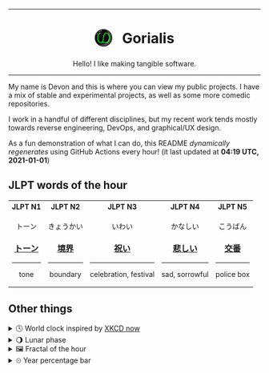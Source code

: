 ***

<h1 align="center">
<sub>
    <img src="readme/resources/avatar.png" height="36">
</sub>
&nbsp;
Gorialis
</h1>
<p align="center">
Hello! I like making tangible software.
</p>

***

My name is Devon and this is where you can view my public projects. I have a mix of stable and experimental projects, as well as some more comedic repositories.

I work in a handful of different disciplines, but my recent work tends mostly towards reverse engineering, DevOps, and graphical/UX design.

As a fun demonstration of what I can do, this README *dynamically regenerates* using GitHub Actions every hour! (it last updated at **04:19 UTC, 2021-01-01**)

<h2>JLPT words of the hour</h2>
<table>
    <tr>
        <th>JLPT N1</th>
        <th>JLPT N2</th>
        <th>JLPT N3</th>
        <th>JLPT N4</th>
        <th>JLPT N5</th>
    </tr>
    <tr>
        <td>
            <p align="center">トーン</p>
            <h3 align="center"><b><a href="https://jisho.org/search/%E3%83%88%E3%83%BC%E3%83%B3">トーン</a></b></h3>
            <hr>
            <p align="center">tone</p>
        </td>
        <td>
            <p align="center">きょうかい</p>
            <h3 align="center"><b><a href="https://jisho.org/search/%E5%A2%83%E7%95%8C">境界</a></b></h3>
            <hr>
            <p align="center">boundary</p>
        </td>
        <td>
            <p align="center">いわい</p>
            <h3 align="center"><b><a href="https://jisho.org/search/%E7%A5%9D%E3%81%84">祝い</a></b></h3>
            <hr>
            <p align="center">celebration,<wbr> festival</p>
        </td>
        <td>
            <p align="center">かなしい</p>
            <h3 align="center"><b><a href="https://jisho.org/search/%E6%82%B2%E3%81%97%E3%81%84">悲しい</a></b></h3>
            <hr>
            <p align="center">sad,<wbr> sorrowful</p>
        </td>
        <td>
            <p align="center">こうばん</p>
            <h3 align="center"><b><a href="https://jisho.org/search/%E4%BA%A4%E7%95%AA">交番</a></b></h3>
            <hr>
            <p align="center">police box</p>
        </td>
    </tr>
</table>

<h2>Other things</h2>
<details>
<summary>🕓  World clock inspired by <a href="https://xkcd.com/now">XKCD now</a></summary>

> <img src="generated/now.png" width="512">

</details>
<details>
<summary>🌖 Lunar phase</summary>

The moon is approximately 61.31% through its phase (Waning Gibbous).

</details>
<details>
<summary>&#x1f5bc; Fractal of the hour</summary>

> <img src="generated/fractal.png" width="512">

</details>
<details>
<summary>&#x23f2; Year percentage bar</summary>
<pre><code>2021 [▁▁▁▁▁▁▁▁▁▁▁▁▁▁▁▁▁▁▁▁] 0.05%</code></pre>
</details>
